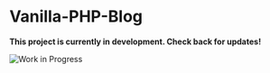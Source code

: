 # Vanilla-PHP-Blog

**This project is currently in development. Check back for updates!**

![Work in Progress](https://img.shields.io/badge/Status-In%20Progress-yellow)
